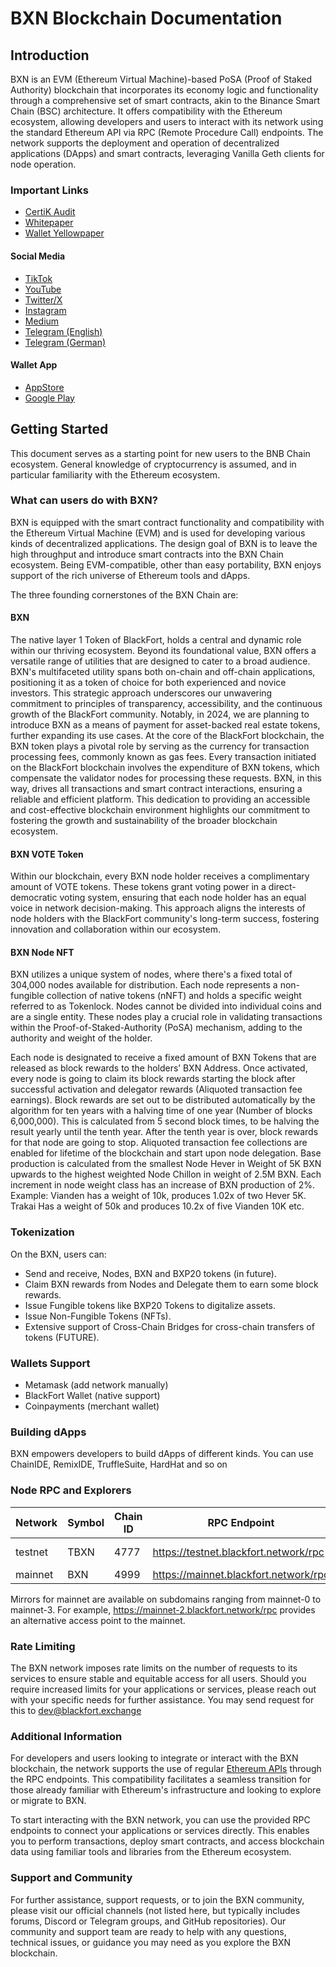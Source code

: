 
# BXN Blockchain Documentation

## Introduction

BXN is an EVM (Ethereum Virtual Machine)-based PoSA (Proof of Staked Authority) blockchain that incorporates its economy logic and functionality through a comprehensive set of smart contracts, akin to the Binance Smart Chain (BSC) architecture. It offers compatibility with the Ethereum ecosystem, allowing developers and users to interact with its network using the standard Ethereum API via RPC (Remote Procedure Call) endpoints. The network supports the deployment and operation of decentralized applications (DApps) and smart contracts, leveraging Vanilla Geth clients for node operation.

### Important Links

- [CertiK Audit](https://skynet.certik.com/projects/blackfort-exchange-network)
- [Whitepaper](https://storage.googleapis.com/skydelis-static/whitepaper.pdf)
- [Wallet Yellowpaper](https://storage.googleapis.com/skydelis-static/blackfort_yellowpaper.pdf)

#### Social Media

- [TikTok](https://www.tiktok.com/@blackfortofficial)
- [YouTube](https://www.youtube.com/@BlackFortOfficial)
- [Twitter/X](https://twitter.com/blackfortbxn)
- [Instagram](https://www.instagram.com/blackfortbxn/)
- [Medium](https://blackfortwallet.medium.com/)
- [Telegram (English)](https://t.me/BlackFortExchangeNetwork)
- [Telegram (German)](https://t.me/BlackfortCommunityDE)

#### Wallet App
- [AppStore](https://apps.apple.com/at/app/blackfort-wallet/id6447954137?l=en)
- [Google Play](https://play.google.com/store/apps/details?id=exchange.blackfort.blackfortwallet)

## Getting Started

This document serves as a starting point for new users to the BNB Chain ecosystem. General knowledge of cryptocurrency is assumed, and in particular familiarity with the Ethereum ecosystem.

### What can users do with BXN?
BXN is equipped with the smart contract functionality and compatibility with the Ethereum Virtual Machine (EVM) and is used for developing various kinds of decentralized applications. The design goal of BXN is to leave the high throughput and introduce smart contracts into the BXN Chain ecosystem. Being EVM-compatible, other than easy portability, BXN enjoys support of the rich universe of Ethereum tools and dApps.

The three founding cornerstones of the BXN Chain are:

#### BXN
The native layer 1 Token of BlackFort, holds a central and dynamic role within our thriving ecosystem. Beyond its foundational value, BXN offers a versatile range of utilities that are designed to cater to a broad audience.
BXN's multifaceted utility spans both on-chain and off-chain applications, positioning it as a token of choice for both experienced and novice investors. This strategic approach underscores our unwavering commitment to principles of transparency, accessibility, and the continuous growth of the BlackFort community. Notably, in 2024, we are planning to introduce BXN as a means of payment for asset-backed real estate tokens, further expanding its use cases.
At the core of the BlackFort blockchain, the BXN token plays a pivotal role by serving as the currency for transaction processing fees, commonly known as gas fees. Every transaction initiated on the BlackFort blockchain involves the expenditure of BXN tokens, which compensate the validator nodes for processing these requests. BXN, in this way, drives all transactions and smart contract interactions, ensuring a reliable and efficient platform. This dedication to providing an accessible and cost-effective blockchain environment highlights our commitment to fostering the growth and sustainability of the broader blockchain ecosystem.

#### BXN VOTE Token
Within our blockchain, every BXN node holder receives a complimentary amount of VOTE tokens. These tokens grant voting power in a direct-democratic voting system, ensuring that each node holder has an equal voice in network decision-making. This approach aligns the interests of node holders with the BlackFort community's long-term success, fostering innovation and collaboration within our ecosystem.

#### BXN Node NFT
BXN utilizes a unique system of nodes, where there's a fixed total of 304,000 nodes available for distribution. Each node represents a non-fungible collection of native tokens (nNFT) and holds a specific weight referred to as Tokenlock. Nodes cannot be divided into individual coins and are a single entity. These nodes play a crucial role in validating transactions within the Proof-of-Staked-Authority (PoSA) mechanism, adding to the authority and weight of the holder. 

Each node is designated to receive a fixed amount of BXN Tokens that are released as block rewards to the holders’ BXN Address. Once activated, every node is going to claim its block rewards starting the block after successful activation and delegator rewards (Aliquoted transaction fee earnings). Block rewards are set out to be distributed automatically by the algorithm for ten years with a halving time of one year (Number of blocks 6,000,000). This is calculated from 5 second block times, to be halving the result yearly until the tenth year. After the tenth year is over, block rewards for that node are going to stop. Aliquoted transaction fee collections are enabled for lifetime of the blockchain and start upon node delegation. Base production is calculated from the smallest Node Hever in Weight of 5K BXN upwards to the highest weighted Node Chillon in weight of 2.5M BXN. Each increment in node weight class has an increase of BXN production of 2%. Example: Vianden has a weight of 10k, produces 1.02x of two Hever 5K. Trakai Has a weight of 50k and produces 10.2x of five Vianden 10K etc.

### Tokenization​
On the BXN, users can:
- Send and receive, Nodes, BXN and BXP20 tokens (in future).
- Claim BXN rewards from Nodes and Delegate them to earn some block rewards.
- Issue Fungible tokens like BXP20 Tokens to digitalize assets.
- Issue Non-Fungible Tokens (NFTs).
- Extensive support of Cross-Chain Bridges for cross-chain transfers of tokens (FUTURE).

### Wallets Support

- Metamask (add network manually)
- BlackFort Wallet (native support)
- Coinpayments (merchant wallet)

### Building dApps
BXN empowers developers to build dApps of different kinds. You can use ChainIDE, RemixIDE, TruffleSuite, HardHat and so on

### Node RPC and Explorers
| Network | Symbol | Chain ID | RPC Endpoint                          | Explorer                                    |
| ------- | ------ | -------- | ------------------------------------- | ------------------------------------------- |
| testnet | TBXN   | 4777     | https://testnet.blackfort.network/rpc | https://testnet-explorer.blackfort.network/ |
| mainnet | BXN    | 4999     | https://mainnet.blackfort.network/rpc | https://explorer.blackfort.network/         |

Mirrors for mainnet are available on subdomains ranging from mainnet-0 to mainnet-3. For example, https://mainnet-2.blackfort.network/rpc provides an alternative access point to the mainnet.

### Rate Limiting
The BXN network imposes rate limits on the number of requests to its services to ensure stable and equitable access for all users. Should you require increased limits for your applications or services, please reach out with your specific needs for further assistance. You may send request for this to dev@blackfort.exchange

### Additional Information
For developers and users looking to integrate or interact with the BXN blockchain, the network supports the use of regular [Ethereum APIs](https://ethereum.github.io/execution-apis/api-documentation/) through the RPC endpoints. This compatibility facilitates a seamless transition for those already familiar with Ethereum's infrastructure and looking to explore or migrate to BXN.

To start interacting with the BXN network, you can use the provided RPC endpoints to connect your applications or services directly. This enables you to perform transactions, deploy smart contracts, and access blockchain data using familiar tools and libraries from the Ethereum ecosystem.

### Support and Community
For further assistance, support requests, or to join the BXN community, please visit our official channels (not listed here, but typically includes forums, Discord or Telegram groups, and GitHub repositories). Our community and support team are ready to help with any questions, technical issues, or guidance you may need as you explore the BXN blockchain.
